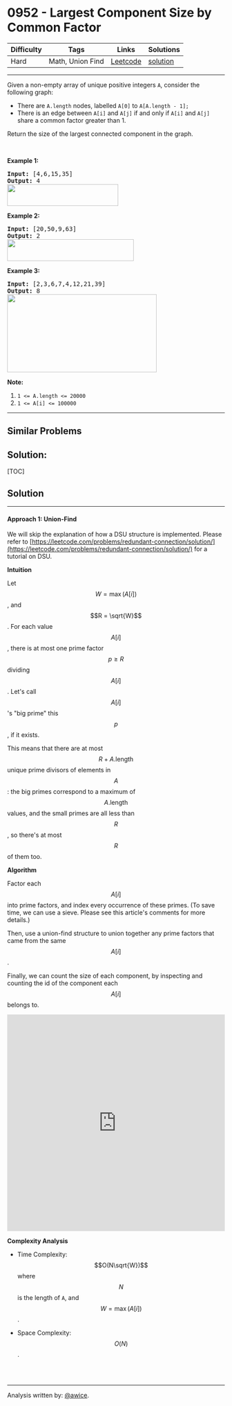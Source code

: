 # 0952 - Largest Component Size by Common Factor

Difficulty  | Tags | Links | Solutions
----------- | ---- | ----- | -----
Hard | Math, Union Find | [Leetcode](https://leetcode.com/problems/largest-component-size-by-common-factor) | [solution](https://leetcode.com/problems/largest-component-size-by-common-factor/solution/)


-----------

<p>Given a non-empty&nbsp;array of unique positive integers <code>A</code>, consider the following graph:</p>

<ul>
	<li>There are <code>A.length</code> nodes, labelled <code>A[0]</code> to <code>A[A.length - 1];</code></li>
	<li>There is an edge between <code>A[i]</code> and <code>A[j]</code>&nbsp;if and only if&nbsp;<code>A[i]</code> and <code>A[j]</code> share a common factor greater than 1.</li>
</ul>

<p>Return the size of the largest connected component in the graph.</p>

<p>&nbsp;</p>

<ol>
</ol>

<div>
<p><strong>Example 1:</strong></p>

<pre>
<strong>Input: </strong><span id="example-input-1-1">[4,6,15,35]</span>
<strong>Output: </strong><span id="example-output-1">4</span>
<span><img alt="" src="https://assets.leetcode.com/uploads/2018/12/01/ex1.png" style="width: 257px; height: 50px;" /></span>
</pre>

<div>
<p><strong>Example 2:</strong></p>

<pre>
<strong>Input: </strong><span id="example-input-2-1">[20,50,9,63]</span>
<strong>Output: </strong><span id="example-output-2">2</span>
<span><img alt="" src="https://assets.leetcode.com/uploads/2018/12/01/ex2.png" style="width: 293px; height: 50px;" /></span>
</pre>

<div>
<p><strong>Example 3:</strong></p>

<pre>
<strong>Input: </strong><span id="example-input-3-1">[2,3,6,7,4,12,21,39]</span>
<strong>Output: </strong><span id="example-output-3">8</span>
<span><img alt="" src="https://assets.leetcode.com/uploads/2018/12/01/ex3.png" style="width: 346px; height: 180px;" /></span>
</pre>

<p><strong>Note:</strong></p>

<ol>
	<li><code>1 &lt;= A.length &lt;= 20000</code></li>
	<li><code>1 &lt;= A[i] &lt;= 100000</code></li>
</ol>
</div>
</div>
</div>


-----------


## Similar Problems




## Solution:

[TOC]

## Solution
---
#### Approach 1: Union-Find

We will skip the explanation of how a DSU structure is implemented.  Please refer to [https://leetcode.com/problems/redundant-connection/solution/](https://leetcode.com/problems/redundant-connection/solution/) for a tutorial on DSU.

**Intuition**

Let $$W = \max(A[i])$$, and $$R = \sqrt{W}$$.  For each value $$A[i]$$, there is at most one prime factor $$p \geq R$$ dividing $$A[i]$$.  Let's call $$A[i]$$'s "big prime" this $$p$$, if it exists.

This means that there are at most $$R + A\text{.length}$$ unique prime divisors of elements in $$A$$:  the big primes correspond to a maximum of $$A\text{.length}$$ values, and the small primes are all less than $$R$$, so there's at most $$R$$ of them too.

**Algorithm**

Factor each $$A[i]$$ into prime factors, and index every occurrence of these primes.  (To save time, we can use a sieve.  Please see this article's comments for more details.)

Then, use a union-find structure to union together any prime factors that came from the same $$A[i]$$.

Finally, we can count the size of each component, by inspecting and counting the id of the component each $$A[i]$$ belongs to.

<iframe src="https://leetcode.com/playground/MAiR5RjS/shared" frameBorder="0" width="100%" height="500" name="MAiR5RjS"></iframe>

**Complexity Analysis**

* Time Complexity:  $$O(N\sqrt{W})$$ where $$N$$ is the length of `A`, and $$W = \max(A[i])$$.

* Space Complexity:  $$O(N)$$.
<br />
<br />


---


Analysis written by: [@awice](https://leetcode.com/awice).
